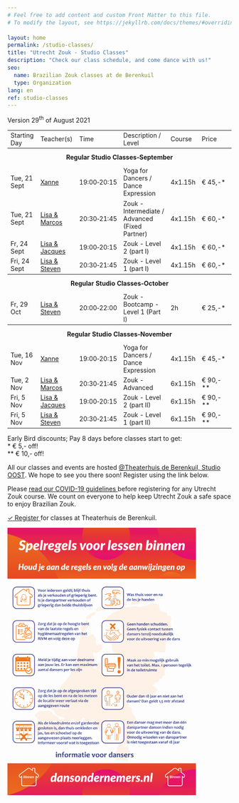 ```yaml
---
# Feel free to add content and custom Front Matter to this file.
# To modify the layout, see https://jekyllrb.com/docs/themes/#overriding-theme-defaults

layout: home
permalink: /studio-classes/
title: "Utrecht Zouk - Studio Classes"
description: "Check our class schedule, and come dance with us!"
seo:
  name: Brazilian Zouk classes at de Berenkuil
  type: Organization
lang: en
ref: studio-classes
---
```


Version 29<sup>th</sup> of August 2021

<table id="schedule">
<tbody>

<tr>
  <td>Starting Day</td>
  <td>Teacher(s)</td>
  <td>Time</td>
  <td>Description / Level</td>
  <td>Course</td>
  <td style="width:60px">Price</td>
</tr>

<tr style="height: 40px;">
  <th colspan="9">Regular Studio Classes&#8209;September</th>
</tr>

<tr>
  <td>Tue, 21 Sept</td>
  <td><a href="/about#xanne">Xanne</a></td>
  <td>19:00&#8209;20:15</td>
  <td>Yoga for Dancers / Dance Expression</td>
  <td>4x1.15h</td>
  <td>€ 45,-&ast;</td>
</tr>

<tr>
  <td>Tue, 21 Sept</td>
  <td><a href="/about#lisa-and-marcos">Lisa & Marcos</a></td>
  <td>20:30&#8209;21:45</td>
  <td>Zouk - Intermediate / Advanced (Fixed Partner)</td>
  <td>4x1.15h</td>
  <td>€ 60,-&ast;</td>
</tr>

<tr>
  <td>Fr, 24 Sept</td>
  <td><a href="/about#lisa-and-marcos">Lisa & Jacques</a></td>
  <td>19:00&#8209;20:15</td>
  <td>Zouk - Level 2 (part I)</td>
  <td>4x1.15h</td>
  <td>€ 60,-&ast;</td>
</tr>

<tr>
  <td>Fri, 24 Sept</td>
  <td><a href="/about#lisa-and-marcos">Lisa & Steven</a></td>
  <td>20:30&#8209;21:45</td>
  <td>Zouk - Level 1 (part I)</td>
  <td>4x1.15h</td>
  <td>€ 60,-&ast;</td>
</tr>

<tr style="height: 40px;">
  <th colspan="9">Regular Studio Classes&#8209;October</th>
</tr>

<tr>
  <td>Fr, 29 Oct</td>
  <td><a href="/about#lisa-and-marcos">Lisa & Steven</a></td>
  <td>20:00&#8209;22:00</td>
  <td>Zouk - Bootcamp - Level 1 (Part I)</td>
  <td>2h</td>
  <td>€ 25,-&ast;</td>
</tr>

<tr style="height: 40px;">
  <th colspan="9">Regular Studio Classes&#8209;November</th>
</tr>

<tr>
  <td>Tue, 16 Nov</td>
  <td><a href="/about#xanne">Xanne</a></td>
  <td>19:00&#8209;20:15</td>
  <td>Yoga for Dancers / Dance Expression</td>
  <td>4x1.15h</td>
  <td>€ 45,-&ast;</td>
</tr>

<tr>
  <td>Tue, 2 Nov</td>
  <td><a href="/about#lisa-and-marcos">Lisa & Marcos</a></td>
  <td>20:30&#8209;21:45</td>
  <td>Zouk - Advanced</td>
  <td>6x1.15h</td>
  <td>€ 90,-&ast;&ast;</td>
</tr>

<tr>
  <td>Fri, 5 Nov</td>
  <td><a href="/about#lisa-and-marcos">Lisa & Jacques</a></td>
  <td>19:00&#8209;20:15</td>
  <td>Zouk - Level 2 (part II)</td>
  <td>6x1.15h</td>
  <td>€ 90,-&ast;&ast;</td>
</tr>

<tr>
  <td>Fri, 5 Nov</td>
  <td><a href="/about#lisa-and-marcos">Lisa & Steven</a></td>
  <td>20:30&#8209;21:45</td>
  <td>Zouk - Level 1 (part II)</td>
  <td>6x1.15h</td>
  <td>€ 90,-&ast;&ast;</td>
</tr>

</tbody>
</table>

Early Bird discounts; Pay 8 days before classes start to get:
<br/>
\* € 5,- off!
<br/>
\*\* € 10,- off!

All our classes and events are hosted 
<a href='https://goo.gl/maps/86Nr5hmZY3mu5sVP6'>@Theaterhuis de Berenkuil, Studio OOST</a>.
We hope to see you there soon! Register using the link below.

Please
<a
  href="https://docs.google.com/document/d/1M01lk91xgPNstD6FhEM4-3evL38TLtbF3deaKW2QWkw/edit?usp=sharing">
  read our COVID-19 guidelines
</a>
before registering for any Utrecht Zouk course.
We count on everyone to help keep Utrecht Zouk a safe space to enjoy Brazilian Zouk.

<a
  class="button"
  href="/studio-classes-registration">
  ✓ Register
</a>
for classes at Theaterhuis de Berenkuil.

<img
  style="max-width: 100%; max-height: 600px;"
  src="/spelregels-voor-lessen-binnen.png"
/>
